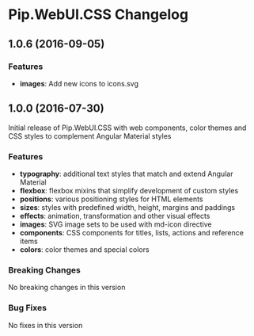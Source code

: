# Pip.WebUI.CSS Changelog

## <a name="1.0.6"></a> 1.0.6 (2016-09-05)

### Features
* **images**: Add new icons to icons.svg

## <a name="1.0.0"></a> 1.0.0 (2016-07-30)

Initial release of Pip.WebUI.CSS with web components, color themes and CSS styles to complement Angular Material styles

### Features
* **typography**: additional text styles that match and extend Angular Material
* **flexbox**: flexbox mixins that simplify development of custom styles
* **positions**: various positioning styles for HTML elements
* **sizes**: styles with predefined width, height, margins and paddings
* **effects**: animation, transformation and other visual effects
* **images**: SVG image sets to be used with md-icon directive
* **components**: CSS components for titles, lists, actions and reference items
* **colors**: color themes and special colors

### Breaking Changes
No breaking changes in this version

### Bug Fixes
No fixes in this version

